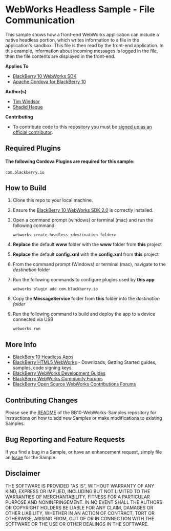 # WebWorks Headless Sample - File Communication

This sample shows how a front-end WebWorks application can include a native headless portion, which writes information to a file in the application's sandbox. This file is then read by the front-end application. In this example, information about incoming messages is logged in the file, then the file contents are displayed in the front-end.

**Applies To**

* [BlackBerry 10 WebWorks SDK](https://developer.blackberry.com/html5/download/sdk) 
* [Apache Cordova for BlackBerry 10](https://github.com/blackberry/cordova-blackberry/tree/master/blackberry10) 

**Author(s)** 

* [Tim Windsor](https://www.github.com/timwindsor)
* [Shadid Haque](https://github.com/shaque)

**Contributing**

* To contribute code to this repository you must be [signed up as an official contributor](http://blackberry.github.com/howToContribute.html).


## Required Plugins ##

#### The following Cordova Plugins are required for this sample: ####

	com.blackberry.io

## How to Build

1. Clone this repo to your local machine.

2. Ensure the [BlackBerry 10 WebWorks SDK 2.0](https://developer.blackberry.com/html5/download/sdk) is correctly installed.
3. Open a command prompt (windows) or terminal (mac) and run the following command:

	```
	webworks create-headless <destination folder>
	```

4. **Replace** the default __www__ folder with the __www__ folder from **this** project

5. **Replace** the default __config.xml__ with the __config.xml__ from **this** project

6. From the command prompt (Windows) or terminal (mac), navigate to the _destination_ folder

7. Run the following commands to configure plugins used by **this app**

	```
	webworks plugin add com.blackberry.io
	```

8. Copy the __MessageService__ folder from **this** folder into the _destination folder_

9. Run the following command to build and deploy the app to a device connected via USB

	```
	webworks run
	```

## More Info

* [BlackBery 10 Headless Apps](https://developer.blackberry.com/native/documentation/cascades/device_platform/headless_apps/create_headless_app.html)
* [BlackBerry HTML5 WebWorks](https://bdsc.webapps.blackberry.com/html5/) - Downloads, Getting Started guides, samples, code signing keys.
* [BlackBerry WebWorks Development Guides](https://bdsc.webapps.blackberry.com/html5/documentation)
* [BlackBerry WebWorks Community Forums](http://supportforums.blackberry.com/t5/Web-and-WebWorks-Development/bd-p/browser_dev)
* [BlackBerry Open Source WebWorks Contributions Forums](http://supportforums.blackberry.com/t5/BlackBerry-WebWorks/bd-p/ww_con)

## Contributing Changes

Please see the [README](https://github.com/blackberry/BB10-WebWorks-Samples) of the BB10-WebWorks-Samples repository for instructions on how to add new Samples or make modifications to existing Samples.

## Bug Reporting and Feature Requests

If you find a bug in a Sample, or have an enhancement request, simply file an [Issue](https://github.com/blackberry/BB10-WebWorks-Samples/issues) for the Sample.

## Disclaimer

THE SOFTWARE IS PROVIDED "AS IS", WITHOUT WARRANTY OF ANY KIND, EXPRESS OR IMPLIED, INCLUDING BUT NOT LIMITED TO THE WARRANTIES OF MERCHANTABILITY, FITNESS FOR A PARTICULAR PURPOSE AND NONINFRINGEMENT. IN NO EVENT SHALL THE AUTHORS OR COPYRIGHT HOLDERS BE LIABLE FOR ANY CLAIM, DAMAGES OR OTHER LIABILITY, WHETHER IN AN ACTION OF CONTRACT, TORT OR OTHERWISE, ARISING FROM, OUT OF OR IN CONNECTION WITH THE SOFTWARE OR THE USE OR OTHER DEALINGS IN THE SOFTWARE.

